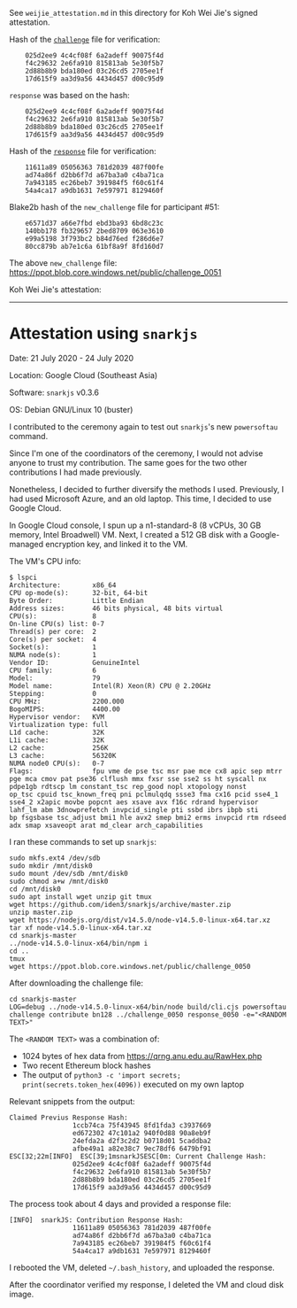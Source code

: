 See `weijie_attestation.md` in this directory for Koh Wei Jie's signed attestation.

Hash of the [`challenge`](https://ppot.blob.core.windows.net/public/challenge_0050) file for verification:

```
    025d2ee9 4c4cf08f 6a2adeff 90075f4d
    f4c29632 2e6fa910 815813ab 5e30f5b7
    2d88b8b9 bda180ed 03c26cd5 2705ee1f
    17d615f9 aa3d9a56 4434d457 d00c95d9
```

`response` was based on the hash:

```
    025d2ee9 4c4cf08f 6a2adeff 90075f4d
    f4c29632 2e6fa910 815813ab 5e30f5b7
    2d88b8b9 bda180ed 03c26cd5 2705ee1f
    17d615f9 aa3d9a56 4434d457 d00c95d9
```

Hash of the [`response`](https://ppot.blob.core.windows.net/public/response_0050_weijie) file for verification:

```
    11611a89 05056363 781d2039 487f00fe
    ad74a86f d2bb6f7d a67ba3a0 c4ba71ca
    7a943185 ec26beb7 391984f5 f60c61f4
    54a4ca17 a9db1631 7e597971 8129460f
```

Blake2b hash of the `new_challenge` file for participant #51:

```
    e6571d37 a66e7fbd ebd3ba93 6bd8c23c
    140bb178 fb329657 2bed8709 063e3610
    e99a5198 3f793bc2 b84d76ed f286d6e7
    80cc879b ab7e1c6a 61bf8a9f 8fd160d7
```

The above `new_challenge` file: https://ppot.blob.core.windows.net/public/challenge_0051

Koh Wei Jie's attestation:
***
# Attestation using `snarkjs`

Date: 21 July 2020 - 24 July 2020

Location: Google Cloud (Southeast Asia)

Software: `snarkjs` v0.3.6

OS: Debian GNU/Linux 10 (buster)

I contributed to the ceremony again to test out `snarkjs`'s new `powersoftau`
command.

Since I'm one of the coordinators of the ceremony, I would not advise anyone to
trust my contribution. The same goes for the two other contributions I had made
previously.

Nonetheless, I decided to further diversify the methods I used. Previously, I
had used Microsoft Azure, and an old laptop. This time, I decided to use Google
Cloud.

In Google Cloud console, I spun up a n1-standard-8 (8 vCPUs, 30 GB memory,
Intel Broadwell) VM. Next, I created a 512 GB disk with a Google-managed
encryption key, and linked it to the VM.

The VM's CPU info:

```
$ lspci
Architecture:        x86_64
CPU op-mode(s):      32-bit, 64-bit
Byte Order:          Little Endian
Address sizes:       46 bits physical, 48 bits virtual
CPU(s):              8
On-line CPU(s) list: 0-7
Thread(s) per core:  2
Core(s) per socket:  4
Socket(s):           1
NUMA node(s):        1
Vendor ID:           GenuineIntel
CPU family:          6
Model:               79
Model name:          Intel(R) Xeon(R) CPU @ 2.20GHz
Stepping:            0
CPU MHz:             2200.000
BogoMIPS:            4400.00
Hypervisor vendor:   KVM
Virtualization type: full
L1d cache:           32K
L1i cache:           32K
L2 cache:            256K
L3 cache:            56320K
NUMA node0 CPU(s):   0-7
Flags:               fpu vme de pse tsc msr pae mce cx8 apic sep mtrr pge mca cmov pat pse36 clflush mmx fxsr sse sse2 ss ht syscall nx pdpe1gb rdtscp lm constant_tsc rep_good nopl xtopology nonst
op_tsc cpuid tsc_known_freq pni pclmulqdq ssse3 fma cx16 pcid sse4_1 sse4_2 x2apic movbe popcnt aes xsave avx f16c rdrand hypervisor lahf_lm abm 3dnowprefetch invpcid_single pti ssbd ibrs ibpb sti
bp fsgsbase tsc_adjust bmi1 hle avx2 smep bmi2 erms invpcid rtm rdseed adx smap xsaveopt arat md_clear arch_capabilities
```

I ran these commands to set up `snarkjs`:

```
sudo mkfs.ext4 /dev/sdb
sudo mkdir /mnt/disk0
sudo mount /dev/sdb /mnt/disk0
sudo chmod a+w /mnt/disk0
cd /mnt/disk0
sudo apt install wget unzip git tmux
wget https://github.com/iden3/snarkjs/archive/master.zip
unzip master.zip
wget https://nodejs.org/dist/v14.5.0/node-v14.5.0-linux-x64.tar.xz
tar xf node-v14.5.0-linux-x64.tar.xz
cd snarkjs-master
../node-v14.5.0-linux-x64/bin/npm i
cd ..
tmux
wget https://ppot.blob.core.windows.net/public/challenge_0050
```

After downloading the challenge file:

```
cd snarkjs-master
LOG=debug ../node-v14.5.0-linux-x64/bin/node build/cli.cjs powersoftau challenge contribute bn128 ../challenge_0050 response_0050 -e="<RANDOM TEXT>"
```

The `<RANDOM TEXT>` was a combination of:

- 1024 bytes of hex data from https://qrng.anu.edu.au/RawHex.php
- Two recent Ethereum block hashes
- The output of `python3 -c 'import secrets; print(secrets.token_hex(4096))` executed on my own laptop

Relevant snippets from the output:

```
Claimed Previus Response Hash: 
                1ccb74ca 75f43945 8fd1fda3 c3937669
                ed672302 47c101a2 940f0d88 90a8eb9f
                24efda2a d2f3c2d2 b0718d01 5caddba2
                afbe49a1 a82e38c7 9ec78df6 6479bf91
ESC[32;22m[INFO]  ESC[39;1msnarkJSESC[0m: Current Challenge Hash: 
                025d2ee9 4c4cf08f 6a2adeff 90075f4d
                f4c29632 2e6fa910 815813ab 5e30f5b7
                2d88b8b9 bda180ed 03c26cd5 2705ee1f
                17d615f9 aa3d9a56 4434d457 d00c95d9
```

The process took about 4 days and provided a response file:

```
[INFO]  snarkJS: Contribution Response Hash:
                11611a89 05056363 781d2039 487f00fe
                ad74a86f d2bb6f7d a67ba3a0 c4ba71ca
                7a943185 ec26beb7 391984f5 f60c61f4
                54a4ca17 a9db1631 7e597971 8129460f
```

I rebooted the VM, deleted `~/.bash_history`, and uploaded the response.

After the coordinator verified my response, I deleted the VM and cloud disk
image.
